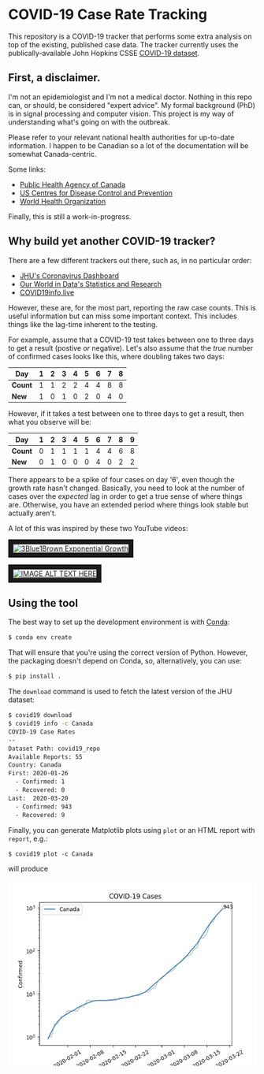 # COVID-19 Case Rate Tracking

This repository is a COVID-19 tracker that performs some extra analysis on top
of the existing, published case data.  The tracker currently uses the
publically-available John Hopkins CSSE
[COVID-19 dataset](https://github.com/CSSEGISandData/COVID-19).

## First, a disclaimer.

I'm not an epidemiologist and I'm not a medical doctor.  Nothing in this repo
can, or should, be considered "expert advice".  My formal background (PhD) is in
signal processing and computer vision.  This project is my way of understanding
what's going on with the outbreak.

Please refer to your relevant national health authorities for up-to-date
information.  I happen to be Canadian so a lot of the documentation will be
somewhat Canada-centric.

Some links:

 * [Public Health Agency of Canada](https://www.canada.ca/en/public-health/services/diseases/coronavirus-disease-covid-19.html)
 * [US Centres for Disease Control and Prevention](https://www.cdc.gov/coronavirus/2019-nCoV/index.html)
 * [World Health Organization](https://www.who.int/emergencies/diseases/novel-coronavirus-2019)

Finally, this is still a work-in-progress.

## Why build yet another COVID-19 tracker?

There are a few different trackers out there, such as, in no particular order:

 * [JHU's Coronavirus Dashboard](https://systems.jhu.edu/research/public-health/ncov/)
 * [Our World in Data's Statistics and Research](https://ourworldindata.org/coronavirus)
 * [COVID19info.live](https://covid19info.live/)

However, these are, for the most part, reporting the raw case counts.  This is
useful information but can miss some important context.  This includes things
like the lag-time inherent to the testing.

For example, assume that a COVID-19 test takes between one to three days to get
a result (postive *or* negative).  Let's also assume that the *true* number of
confirmed cases looks like this, where doubling takes two days:

|   Day     | 1 | 2 | 3 | 4 | 5 | 6 | 7 | 8 |
|-----------|---|---|---|---|---|---|---|---|
| **Count** | 1 | 1 | 2 | 2 | 4 | 4 | 8 | 8 |
| **New**   | 1 | 0 | 1 | 0 | 2 | 0 | 4 | 0 |

However, if it takes a test between one to three days to get a result, then what
you observe will be:

|   Day     | 1 | 2 | 3 | 4 | 5 | 6 | 7 | 8 | 9 |
|-----------|---|---|---|---|---|---|---|---|---|
| **Count** | 0 | 1 | 1 | 1 | 1 | 4 | 4 | 6 | 8 |
| **New**   | 0 | 1 | 0 | 0 | 0 | 4 | 0 | 2 | 2 |

There appears to be a spike of four cases on day '6', even though the growth
rate hasn't changed.  Basically, you need to look at the number of cases over
the *expected* lag in order to get a true sense of where things are.  Otherwise,
you have an extended period where things look stable but actually aren't.

A lot of this was inspired by these two YouTube videos:

<a href="http://www.youtube.com/watch?feature=player_embedded&v=Kas0tIxDvrg
" target="_blank"><img src="http://img.youtube.com/vi/Kas0tIxDvrg/0.jpg"
alt="3Blue1Brown Exponential Growth" width="240" height="180" border="10" /></a>

<a href="http://www.youtube.com/watch?feature=player_embedded&v=fgBla7RepXU
" target="_blank"><img src="http://img.youtube.com/vi/fgBla7RepXU/0.jpg"
alt="IMAGE ALT TEXT HERE" width="240" height="180" border="10" /></a>

## Using the tool

The best way to set up the development environment is with
[Conda](https://conda.io/en/latest/):

```bash
$ conda env create
```

That will ensure that you're using the correct version of Python.  However, the
packaging doesn't depend on Conda, so, alternatively, you can use:

```bash
$ pip install .
```

The `download` command is used to fetch the latest version of the JHU dataset:

```bash
$ covid19 download
$ covid19 info -c Canada
COVID-19 Case Rates
--
Dataset Path: covid19_repo
Available Reports: 55
Country: Canada
First: 2020-01-26
  - Confirmed: 1
  - Recovered: 0
Last:  2020-03-20
  - Confirmed: 943
  - Recovered: 9
```

Finally, you can generate Matplotlib plots using `plot` or an HTML report with
`report`, e.g.:

```
$ covid19 plot -c Canada
```

will produce

![Example plot](docs/case-plot.png)
